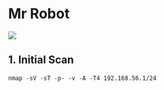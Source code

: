 # Mr Robot

![](https://raw.githubusercontent.com/d15rup7or/Labs/master/Mr%20Robot/img/MrRobot-login.png)

## 1. Initial Scan

`nmap -sV -sT -p- -v -A -T4 192.168.56.1/24`
